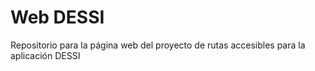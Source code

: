 # Web DESSI
Repositorio para la página web del proyecto de rutas accesibles para la aplicación DESSI
